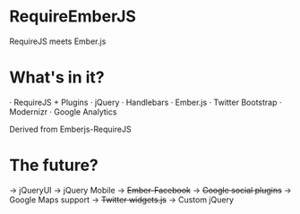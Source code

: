 RequireEmberJS
==============

RequireJS meets Ember.js

What's in it?
=============

· RequireJS + Plugins
· jQuery
· Handlebars
· Ember.js
· Twitter Bootstrap
· Modernizr
· Google Analytics

Derived from Emberjs-RequireJS

The future?
===========

-> jQueryUI
-> jQuery Mobile
-> ~~Ember-Facebook~~
-> ~~Google social plugins~~
-> Google Maps support
-> ~~Twitter widgets.js~~
-> Custom jQuery
